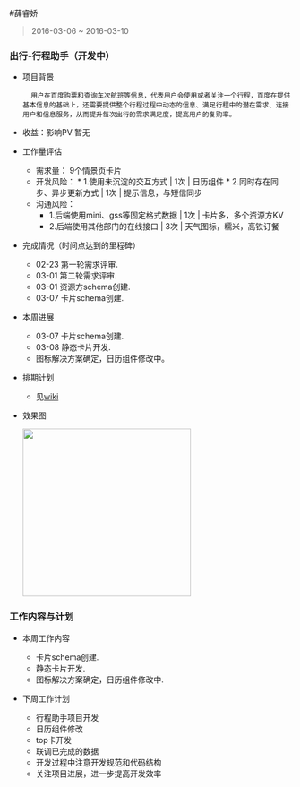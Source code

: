 #薛睿娇

> 2016-03-06 ~ 2016-03-10

### 出行-行程助手（开发中）

- 项目背景 
 
 		用户在百度购票和查询车次航班等信息，代表用户会使用或者关注一个行程，百度在提供基本信息的基础上，还需要提供整个行程过程中动态的信息、满足行程中的潜在需求、连接用户和信息服务，从而提升每次出行的需求满足度，提高用户的复购率。
- 收益：影响PV 暂无
- 工作量评估 
  - 需求量：
  9个情景页卡片
  - 开发风险：
 	    * 1.使用未沉淀的交互方式 | 1次 | 日历组件
	    * 2.同时存在同步、异步更新方式 | 1次 | 提示信息，与短信同步
   - 沟通风险：
		* 1.后端使用mini、gss等固定格式数据 | 1次 | 卡片多，多个资源方KV
		* 2.后端使用其他部门的在线接口 | 3次 | 天气图标，糯米，高铁订餐
- 完成情况（时间点达到的里程碑） 
	* 02-23 第一轮需求评审.   
    * 03-01 第二轮需求评审.
    * 03-01 资源方schema创建.
	* 03-07 卡片schema创建.

- 本周进展
	* 03-07 卡片schema创建.
    * 03-08 静态卡片开发.
	* 图标解决方案确定，日历组件修改中。
- 排期计划
    * 见[wiki](http://wiki.baidu.com/pages/viewpage.action?pageId=304744527)
- 效果图
	
	<img src="http://wiki.baidu.com/download/attachments/249758969/05.B-%E6%88%91%E7%9A%84%E8%A1%8C%E7%A8%8B-%E5%A4%9A%E8%A1%8C%E7%A8%8B-%E9%9D%9E%E8%AE%A2%E5%8D%95-%E9%A3%9E%E6%9C%BA-%E7%99%BB%E6%9C%BA%E5%8F%A3%E6%B5%AE%E5%B1%82-L1-06-0228.png?api=v2" width="300px">

	
### 工作内容与计划

- 本周工作内容
	* 卡片schema创建.
    * 静态卡片开发.
	* 图标解决方案确定，日历组件修改中.
	
- 下周工作计划
	* 行程助手项目开发
	* 日历组件修改 
	* top卡开发
	* 联调已完成的数据
	* 开发过程中注意开发规范和代码结构
	* 关注项目进展，进一步提高开发效率


 